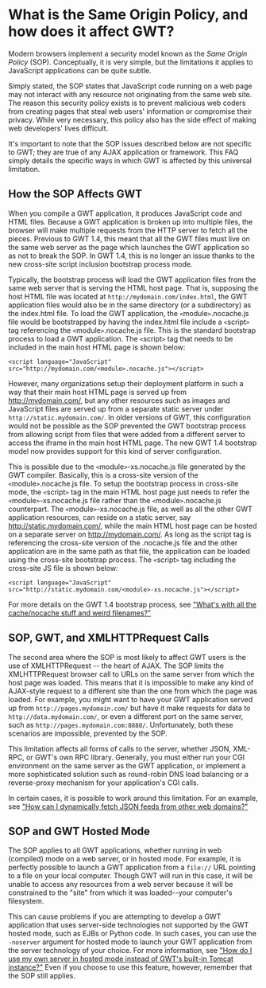 # What is the Same Origin Policy, and how does it affect GWT? #
Modern browsers implement a security model known as the _Same Origin Policy_ (SOP). Conceptually, it is very simple, but the limitations it applies to JavaScript applications can be quite subtle.

Simply stated, the SOP states that JavaScript code running on a web page may not interact with any resource not originating from the same web site. The reason this security policy exists is to prevent malicious web coders from creating pages that steal web users' information or compromise their privacy. While very necessary, this policy also has the side effect of making web developers' lives difficult.

It's important to note that the SOP issues described below are not specific to GWT; they are true of any AJAX application or framework. This FAQ simply details the specific ways in which GWT is affected by this universal limitation.

## How the SOP Affects GWT ##
When you compile a GWT application, it produces JavaScript code and HTML files. Because a GWT application is broken up into multiple files, the browser will make multiple requests from the HTTP server to fetch all the pieces. Previous to GWT 1.4, this meant that all the GWT files must live on the same web server as the page which launches the GWT application so as not to break the SOP. In GWT 1.4, this is no longer an issue thanks to the new cross-site script inclusion bootstrap process mode.

Typically, the bootstrap process will load the GWT application files from the same web server that is serving the HTML host page. That is, supposing the host HTML file was located at `http://mydomain.com/index.html`, the GWT application files would also be in the same directory (or a subdirectory) as the index.html file. To load the GWT application, the `<`module`>`.nocache.js file would be bootstrapped by having the index.html file include a `<`script`>` tag referencing the `<`module`>`.nocache.js file. This is the standard bootstrap process to load a GWT application. The `<`script`>` tag that needs to be included in the main host HTML page is shown below:
```
<script language="JavaScript" src="http://mydomain.com/<module>.nocache.js"></script>
```
However, many organizations setup their deployment platform in such a way that their main host HTML page is served up from http://mydomain.com/, but any other resources such as images and JavaScript files are served up from a separate static server under `http://static.mydomain.com/`. In older versions of GWT, this configuration would not be possible as the SOP prevented the GWT bootstrap process from allowing script from files that were added from a different server to access the iframe in the main host HTML page. The new GWT 1.4 bootstrap model now provides support for this kind of server configuration.

This is possible due to the `<`module`>`-xs.nocache.js file generated by the GWT compiler. Basically, this is a cross-site version of the `<`module`>`.nocache.js file. To setup the bootstrap process in cross-site mode, the `<`script`>` tag in the main HTML host page just needs to refer the `<`module`>`-xs.nocache.js file rather than the `<`module`>`.nocache.js counterpart. The `<`module`>`-xs.nocache.js file, as well as all the other GWT application resources, can reside on a static server, say http://static.mydomain.com/, while the main HTML host page can be hosted on a separate server on http://mydomain.com/. As long as the script tag is referencing the cross-site version of the .nocache.js file and the other application are in the same path as that file, the application can be loaded using the cross-site bootstrap process. The `<`script`>` tag including the cross-site JS file is shown below:
```
<script language="JavaScript" src="http://static.mydomain.com/<module>-xs.nocache.js"></script>
```

For more details on the GWT 1.4 bootstrap process, see ["What's with all the cache/nocache stuff and weird filenames?"](FAQ_GWTApplicationFiles.md)

## SOP, GWT, and XMLHTTPRequest Calls ##
The second area where the SOP is most likely to affect GWT users is the use of XMLHTTPRequest -- the heart of AJAX. The SOP limits the XMLHTTPRequest browser call to URLs on the same server from which the host page was loaded. This means that it is impossible to make any kind of AJAX-style request to a different site than the one from which the page was loaded. For example, you might want to have your GWT application served up from `http://pages.mydomain.com/` but have it make requests for data to `http://data.mydomain.com/`, or even a different port on the same server, such as `http://pages.mydomain.com:8888/`. Unfortunately, both these scenarios are impossible, prevented by the SOP.

This limitation affects all forms of calls to the server, whether JSON, XML-RPC, or GWT's own RPC library. Generally, you must either run your CGI environment on the same server as the GWT application, or implement a more sophisticated solution such as round-robin DNS load balancing or a reverse-proxy mechanism for your application's CGI calls.

In certain cases, it is possible to work around this limitation. For an example, see ["How can I dynamically fetch JSON feeds from other web domains?"](FAQ_JSONFeedsFromOtherDomain.md)

## SOP and GWT Hosted Mode ##
The SOP applies to all GWT applications, whether running in web (compiled) mode on a web server, or in hosted mode. For example, it is perfectly possible to launch a GWT application from a `file://` URL pointing to a file on your local computer. Though GWT will run in this case, it will be unable to access any resources from a web server because it will be constrained to the "site" from which it was loaded--your computer's filesystem.

This can cause problems if you are attempting to develop a GWT application that uses server-side technologies not supported by the GWT hosted mode, such as EJBs or Python code. In such cases, you can use the `-noserver` argument for hosted mode to launch your GWT application from the server technology of your choice. For more information, see ["How do I use my own server in hosted mode instead of GWT's built-in Tomcat instance?"](FAQ_HostedModeNoServer.md) Even if you choose to use this feature, however, remember that the SOP still applies.
